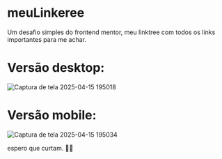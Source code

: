 # meuLinkeree
Um desafio simples do frontend mentor, meu linktree com todos os links importantes para me achar.

# Versão desktop:
![Captura de tela 2025-04-15 195018](https://github.com/user-attachments/assets/5ba13fa4-5a52-4a70-92f8-e46bbcc52496)


# Versão mobile:

![Captura de tela 2025-04-15 195034](https://github.com/user-attachments/assets/b8840229-0f7c-42bf-b5d8-2ee9425ea57b)

espero que curtam. 💚🖤
